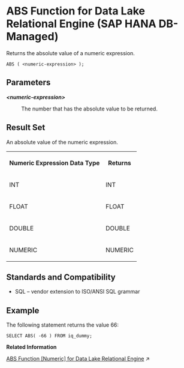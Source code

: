 <!-- loio45f984dcb7e440c4b082a7ef7662f923 -->

# ABS Function for Data Lake Relational Engine \(SAP HANA DB-Managed\)

Returns the absolute value of a numeric expression.



```
ABS ( <numeric-expression> );
```



<a name="loio45f984dcb7e440c4b082a7ef7662f923__section_u2t_51l_srb"/>

## Parameters


<dl>
<dt><b>

*<numeric-expression\>*

</b></dt>
<dd>

The number that has the absolute value to be returned.



</dd>
</dl>



<a name="loio45f984dcb7e440c4b082a7ef7662f923__section_cdh_v1l_srb"/>

## Result Set

An absolute value of the numeric expression.


<table>
<tr>
<th valign="top">

Numeric Expression Data Type

</th>
<th valign="top">

Returns

</th>
</tr>
<tr>
<td valign="top">

INT

</td>
<td valign="top">

INT

</td>
</tr>
<tr>
<td valign="top">

FLOAT

</td>
<td valign="top">

FLOAT

</td>
</tr>
<tr>
<td valign="top">

DOUBLE

</td>
<td valign="top">

DOUBLE

</td>
</tr>
<tr>
<td valign="top">

NUMERIC

</td>
<td valign="top">

NUMERIC

</td>
</tr>
</table>



<a name="loio45f984dcb7e440c4b082a7ef7662f923__section_m3y_v1l_srb"/>

## Standards and Compatibility

-   SQL – vendor extension to ISO/ANSI SQL grammar



<a name="loio45f984dcb7e440c4b082a7ef7662f923__section_zs3_w1l_srb"/>

## Example

The following statement returns the value 66:

```
SELECT ABS( -66 ) FROM iq_dummy;
```

**Related Information**  


[ABS Function \[Numeric\] for Data Lake Relational Engine](https://help.sap.com/viewer/19b3964099384f178ad08f2d348232a9/2023_4_QRC/en-US/a532439384f21015be5cb176f7ecbae4.html "Returns the absolute value of a numeric expression.") :arrow_upper_right:


